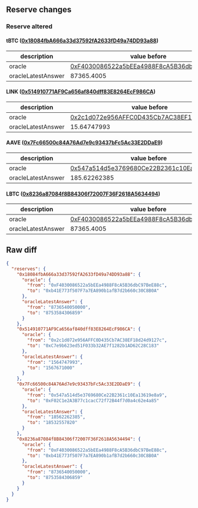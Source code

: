 ## Reserve changes

### Reserve altered

#### tBTC ([0x18084fbA666a33d37592fA2633fD49a74DD93a88](https://etherscan.io/address/0x18084fbA666a33d37592fA2633fD49a74DD93a88))

| description | value before | value after |
| --- | --- | --- |
| oracle | [0xF4030086522a5bEEa4988F8cA5B36dbC97BeE88c](https://etherscan.io/address/0xF4030086522a5bEEa4988F8cA5B36dbC97BeE88c) | [0xb41E773f507F7a7EA890b1afB7d2b660c30C8B0A](https://etherscan.io/address/0xb41E773f507F7a7EA890b1afB7d2b660c30C8B0A) |
| oracleLatestAnswer | 87365.4005 | 87535.84306859 |


#### LINK ([0x514910771AF9Ca656af840dff83E8264EcF986CA](https://etherscan.io/address/0x514910771AF9Ca656af840dff83E8264EcF986CA))

| description | value before | value after |
| --- | --- | --- |
| oracle | [0x2c1d072e956AFFC0D435Cb7AC38EF18d24d9127c](https://etherscan.io/address/0x2c1d072e956AFFC0D435Cb7AC38EF18d24d9127c) | [0xC7e9b623ed51F033b32AE7f1282b1AD62C28C183](https://etherscan.io/address/0xC7e9b623ed51F033b32AE7f1282b1AD62C28C183) |
| oracleLatestAnswer | 15.64747993 | 15.67671 |


#### AAVE ([0x7Fc66500c84A76Ad7e9c93437bFc5Ac33E2DDaE9](https://etherscan.io/address/0x7Fc66500c84A76Ad7e9c93437bFc5Ac33E2DDaE9))

| description | value before | value after |
| --- | --- | --- |
| oracle | [0x547a514d5e3769680Ce22B2361c10Ea13619e8a9](https://etherscan.io/address/0x547a514d5e3769680Ce22B2361c10Ea13619e8a9) | [0xF02C1e2A3B77c1cacC72f72B44f7d0a4c62e4a85](https://etherscan.io/address/0xF02C1e2A3B77c1cacC72f72B44f7d0a4c62e4a85) |
| oracleLatestAnswer | 185.62262385 | 185.3255782 |


#### LBTC ([0x8236a87084f8B84306f72007F36F2618A5634494](https://etherscan.io/address/0x8236a87084f8B84306f72007F36F2618A5634494))

| description | value before | value after |
| --- | --- | --- |
| oracle | [0xF4030086522a5bEEa4988F8cA5B36dbC97BeE88c](https://etherscan.io/address/0xF4030086522a5bEEa4988F8cA5B36dbC97BeE88c) | [0xb41E773f507F7a7EA890b1afB7d2b660c30C8B0A](https://etherscan.io/address/0xb41E773f507F7a7EA890b1afB7d2b660c30C8B0A) |
| oracleLatestAnswer | 87365.4005 | 87535.84306859 |


## Raw diff

```json
{
  "reserves": {
    "0x18084fbA666a33d37592fA2633fD49a74DD93a88": {
      "oracle": {
        "from": "0xF4030086522a5bEEa4988F8cA5B36dbC97BeE88c",
        "to": "0xb41E773f507F7a7EA890b1afB7d2b660c30C8B0A"
      },
      "oracleLatestAnswer": {
        "from": "8736540050000",
        "to": "8753584306859"
      }
    },
    "0x514910771AF9Ca656af840dff83E8264EcF986CA": {
      "oracle": {
        "from": "0x2c1d072e956AFFC0D435Cb7AC38EF18d24d9127c",
        "to": "0xC7e9b623ed51F033b32AE7f1282b1AD62C28C183"
      },
      "oracleLatestAnswer": {
        "from": "1564747993",
        "to": "1567671000"
      }
    },
    "0x7Fc66500c84A76Ad7e9c93437bFc5Ac33E2DDaE9": {
      "oracle": {
        "from": "0x547a514d5e3769680Ce22B2361c10Ea13619e8a9",
        "to": "0xF02C1e2A3B77c1cacC72f72B44f7d0a4c62e4a85"
      },
      "oracleLatestAnswer": {
        "from": "18562262385",
        "to": "18532557820"
      }
    },
    "0x8236a87084f8B84306f72007F36F2618A5634494": {
      "oracle": {
        "from": "0xF4030086522a5bEEa4988F8cA5B36dbC97BeE88c",
        "to": "0xb41E773f507F7a7EA890b1afB7d2b660c30C8B0A"
      },
      "oracleLatestAnswer": {
        "from": "8736540050000",
        "to": "8753584306859"
      }
    }
  }
}
```